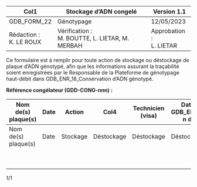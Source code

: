 |Col1|Stockage d’ADN congelé|Version 1.1|
|---|---|---|
|GDB_FORM_22|Génotypage|12/05/2023|
|Rédaction :<br>K. LE ROUX|Vérification :<br>M. BOUTTE, L. LIETAR, M. MERBAH|Approbation :<br>L. LIETAR|


Ce formulaire est à remplir pour toute action de stockage ou déstockage de plaque d’ADN génotypé, afin que les informations assurant la
traçabilité soient enregistrées par le Responsable de la Plateforme de génotypage haut-débit dans GDB_ENR_18_Conservation d’ADN
génotypé.

**Référence congélateur (GDD-CONG-nnn) :**









|Nom de(s) plaque(s)|Date|Action|Col4|Technicien<br>(visa)|Date de mise à jour<br>GDB_ENR_18_Conservatio<br>n d’ADN génotypé|Responsable<br>(visa)|
|---|---|---|---|---|---|---|
|Nom de(s) plaque(s)|Date|Stockage|Déstockage|Déstockage|Déstockage|Déstockage|
||||||||
||||||||
||||||||
||||||||
||||||||
||||||||
||||||||
||||||||
||||||||


1/1

